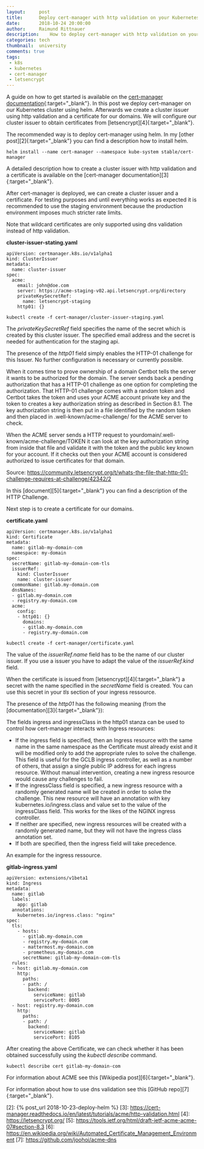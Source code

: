 ```yaml
---
layout:     post
title:      Deploy cert-manager with http validation on your Kubernetes cluster
date:       2018-10-24 20:00:00
author:     Raimund Rittnauer
description:    How to deploy cert-manager with http validation on your Kubernetes cluster and issue certificates from letsencrypt.org
categories: tech
thumbnail:  university
comments: true
tags:
 - k8s
 - kubernetes
 - cert-manager
 - letsencrypt
---
```


A guide on how to get started is available on the [cert-manager documentation][1]{:target="_blank"}. In this post we deploy cert-manager on our Kubernetes cluster using helm. Afterwards we create a cluster issuer using http validation and a certificate for our domains. We will configure our cluster issuer to obtain certificates from [letsencrypt][4]{:target="_blank"}.

The recommended way is to deploy cert-manager using helm. In my [other post][2]{:target="_blank"} you can find a description how to install helm.

````
helm install --name cert-manager --namespace kube-system stable/cert-manager
````

A detailed description how to create a cluster issuer with http validation and a certificate is available on the [cert-manager documentation][3]{:target="_blank"}.

After cert-manager is deployed, we can create a cluster issuer and a certificate. For testing purposes and until everything works as expected it is recommended to use the staging environment because the production environment imposes much stricter rate limits.

Note that wildcard certificates are only supported using dns validation instead of http validation.

__cluster-issuer-stating.yaml__
````
apiVersion: certmanager.k8s.io/v1alpha1
kind: ClusterIssuer
metadata:
  name: cluster-issuer
spec:
  acme:
    email: john@doe.com
    server: https://acme-staging-v02.api.letsencrypt.org/directory
    privateKeySecretRef:
      name: letsencrypt-staging
    http01: {}
````

````
kubectl create -f cert-manager/cluster-issuer-staging.yaml
````

The _privateKeySecretRef_ field specifies the name of the secret which is created by this cluster issuer. The specified email address and the secret is needed for authentication for the staging api.

The presence of the _http01_ field simply enables the HTTP-01 challenge for this Issuer. No further configuration is necessary or currently possible.

When it comes time to prove ownership of a domain Certbot tells the server it wants to be authorized for the domain. The server sends back a pending authorization that has a HTTP-01 challenge as one option for completing the authorization. That HTTP-01 challenge comes with a random token and Certbot takes the token and uses your ACME account private key and the token to creates a key authorization string as described in Section 8.1. The key authorization string is then put in a file identified by the random token and then placed in .well-known/acme-challenge/ for the ACME server to check.

When the ACME server sends a HTTP request to yourdomain/.well-known/acme-challenge/TOKEN it can look at the key authorization string from inside that file and validate it with the token and the public key known for your account. If it checks out then your ACME account is considered authorized to issue certificates for that domain.

Source: https://community.letsencrypt.org/t/whats-the-file-that-http-01-challenge-requires-at-challenge/42342/2

In this [document][5]{:target="_blank"} you can find a description of the HTTP Challenge.

Next step is to create a certificate for our domains.

__certificate.yaml__
````
apiVersion: certmanager.k8s.io/v1alpha1
kind: Certificate
metadata:
  name: gitlab-my-domain-com
  namespace: my-domain
spec:
  secretName: gitlab-my-domain-com-tls
  issuerRef:
    kind: ClusterIssuer
    name: cluster-issuer
  commonName: gitlab.my-domain.com
  dnsNames:
  - gitlab.my-domain.com
  - registry.my-domain.com
  acme:
    config:
    - http01: {}
      domains:
      - gitlab.my-domain.com
      - registry.my-domain.com
````

````
kubectl create -f cert-manager/certificate.yaml
````

The value of the _issuerRef.name_ field has to be the name of our cluster issuer. If you use a issuer you have to adapt the value of the _issuerRef.kind_ field.

When the certificate is issued from [letsencrypt][4]{:target="_blank"} a secret with the name specified in the _secretName_ field is created. You can use this secret in your _tls_ section of your ingress ressource.

The presence of the _http01_ has the following meaning (from the [documentation][3]{:target="_blank"}):

The fields ingress and ingressClass in the http01 stanza can be used to control how cert-manager interacts with Ingress resources:

* If the ingress field is specified, then an Ingress resource with the same name in the same namespace as the Certificate must already exist and it will be modified only to add the appropriate rules to solve the challenge. This field is useful for the GCLB ingress controller, as well as a number of others, that assign a single public IP address for each ingress resource. Without manual intervention, creating a new ingress resource would cause any challenges to fail.
* If the ingressClass field is specified, a new ingress resource with a randomly generated name will be created in order to solve the challenge. This new resource will have an annotation with key kubernetes.io/ingress.class and value set to the value of the ingressClass field. This works for the likes of the NGINX ingress controller.
* If neither are specified, new ingress resources will be created with a randomly generated name, but they will not have the ingress class annotation set.
* If both are specified, then the ingress field will take precedence.

An example for the ingress ressource.

__gitlab-ingress.yaml__
````
apiVersion: extensions/v1beta1
kind: Ingress
metadata:
  name: gitlab
  labels:
    app: gitlab
  annotations:
    kubernetes.io/ingress.class: "nginx"
spec:
  tls:
    - hosts:
      - gitlab.my-domain.com
      - registry.my-domain.com
      - mattermost.my-domain.com
      - prometheus.my-domain.com
      secretName: gitlab-my-domain-com-tls
  rules:
  - host: gitlab.my-domain.com
    http:
      paths:
      - path: /
        backend:
          serviceName: gitlab
          servicePort: 8005
  - host: registry.my-domain.com
    http:
      paths:
      - path: /
        backend:
          serviceName: gitlab
          servicePort: 8105
````

After creating the above Certificate, we can check whether it has been obtained successfully using the _kubectl describe_ command.

````
kubectl describe cert gitlab-my-domain-com
````

For information about ACME see this [Wikipedia post][6]{:target="_blank"}.

For information about how to use dns validation see this [GitHub repo][7]{:target="_blank"}.

[1]: https://cert-manager.readthedocs.io/en/latest/getting-started/index.html
[2]: {% post_url 2018-10-23-deploy-helm %}
[3]: https://cert-manager.readthedocs.io/en/latest/tutorials/acme/http-validation.html
[4]: https://letsencrypt.org/
[5]: https://tools.ietf.org/html/draft-ietf-acme-acme-07#section-8.3
[6]: https://en.wikipedia.org/wiki/Automated_Certificate_Management_Environment
[7]: https://github.com/joohoi/acme-dns